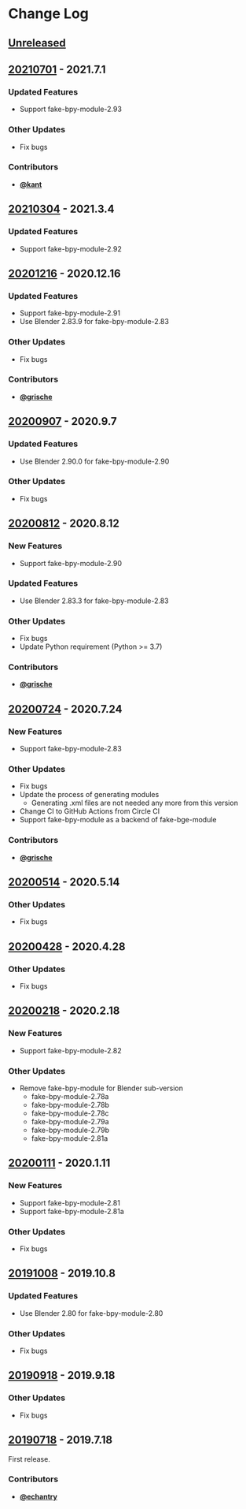 # Change Log


## [Unreleased](https://github.com/nutti/fake-bpy-module/compare/20210701...master)


## [20210701](https://github.com/nutti/fake-bpy-module/compare/20210304...20210701) - 2021.7.1


### Updated Features

* Support fake-bpy-module-2.93


### Other Updates

* Fix bugs


### Contributors

* [**@kant**](https://github.com/kant)


## [20210304](https://github.com/nutti/fake-bpy-module/compare/20201216...20210304) - 2021.3.4


### Updated Features

* Support fake-bpy-module-2.92


## [20201216](https://github.com/nutti/fake-bpy-module/compare/20200907...20201216) - 2020.12.16


### Updated Features

* Support fake-bpy-module-2.91
* Use Blender 2.83.9 for fake-bpy-module-2.83


### Other Updates

* Fix bugs


### Contributors

* [**@grische**](https://github.com/grische)


## [20200907](https://github.com/nutti/fake-bpy-module/compare/20200812...20200907) - 2020.9.7


### Updated Features

* Use Blender 2.90.0 for fake-bpy-module-2.90


### Other Updates

* Fix bugs


## [20200812](https://github.com/nutti/fake-bpy-module/compare/20200724...20200812) - 2020.8.12

### New Features

* Support fake-bpy-module-2.90


### Updated Features

* Use Blender 2.83.3 for fake-bpy-module-2.83


### Other Updates

* Fix bugs
* Update Python requirement (Python >= 3.7)


### Contributors

* [**@grische**](https://github.com/grische)


## [20200724](https://github.com/nutti/fake-bpy-module/compare/20200514...20200724) - 2020.7.24

### New Features

* Support fake-bpy-module-2.83


### Other Updates

* Fix bugs
* Update the process of generating modules
  * Generating .xml files are not needed any more from this version
* Change CI to GitHub Actions from Circle CI
* Support fake-bpy-module as a backend of fake-bge-module


### Contributors

* [**@grische**](https://github.com/grische)


## [20200514](https://github.com/nutti/fake-bpy-module/compare/20200428...20200514) - 2020.5.14

### Other Updates

* Fix bugs


## [20200428](https://github.com/nutti/fake-bpy-module/compare/20200218...20200428) - 2020.4.28

### Other Updates

* Fix bugs


## [20200218](https://github.com/nutti/fake-bpy-module/compare/20200111...20200218) - 2020.2.18

### New Features

* Support fake-bpy-module-2.82


### Other Updates

* Remove fake-bpy-module for Blender sub-version
  * fake-bpy-module-2.78a
  * fake-bpy-module-2.78b
  * fake-bpy-module-2.78c
  * fake-bpy-module-2.79a
  * fake-bpy-module-2.79b
  * fake-bpy-module-2.81a


## [20200111](https://github.com/nutti/fake-bpy-module/compare/20191008...20200111) - 2020.1.11

### New Features

* Support fake-bpy-module-2.81
* Support fake-bpy-module-2.81a


### Other Updates

* Fix bugs


## [20191008](https://github.com/nutti/fake-bpy-module/compare/20190918...20191008) - 2019.10.8


### Updated Features

* Use Blender 2.80 for fake-bpy-module-2.80


### Other Updates

* Fix bugs


## [20190918](https://github.com/nutti/fake-bpy-module/compare/20190718...20190918) - 2019.9.18


### Other Updates

* Fix bugs


## [20190718](https://github.com/nutti/fake-bpy-module/compare/440127e2db7ea05b8ee58d14d84eb252681906cf...20190718) - 2019.7.18

First release.


### Contributors

* [**@echantry**](https://github.com/echantry)
